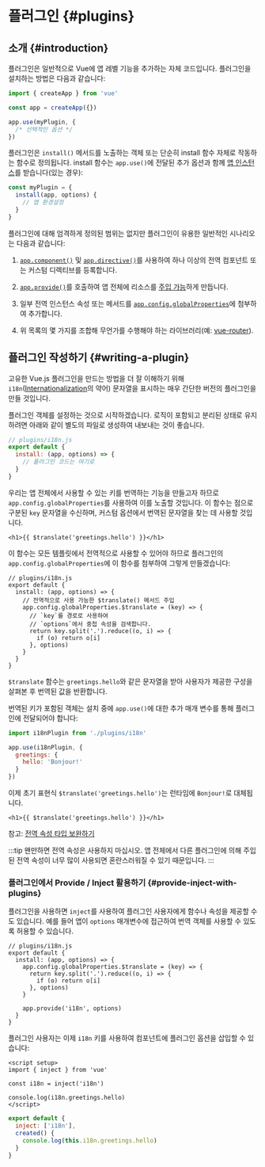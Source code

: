 ﻿# 플러그인 {#plugins}

## 소개 {#introduction}

플러그인은 일반적으로 Vue에 앱 레벨 기능을 추가하는 자체 코드입니다.
플러그인을 설치하는 방법은 다음과 같습니다:

```js
import { createApp } from 'vue'

const app = createApp({})

app.use(myPlugin, {
  /* 선택적인 옵션 */
})
```

플러그인은 `install()` 메서드를 노출하는 객체 또는 단순히 install 함수 자체로 작동하는 함수로 정의됩니다.
install 함수는 `app.use()`에 전달된 추가 옵션과 함께 [앱 인스턴스](/api/application.html)를 받습니다(있는 경우):

```js
const myPlugin = {
  install(app, options) {
    // 앱 환경설정
  }
}
```

플러그인에 대해 엄격하게 정의된 범위는 없지만 플러그인이 유용한 일반적인 시나리오는 다음과 같습니다:

1. [`app.component()`](/api/application.html#app-component) 및 [`app.directive()`](/api/application.html#app-directive)를 사용하여 하나 이상의 전역 컴포넌트 또는 커스텀 디렉티브를 등록합니다.

2. [`app.provide()`](/api/application.html#app-provide)를 호출하여 앱 전체에 리소스를 [주입 가능](/guide/components/provide-inject.html)하게 만듭니다.

3. 일부 전역 인스턴스 속성 또는 메서드를 [`app.config.globalProperties`](/api/application.html#app-config-globalproperties)에 첨부하여 추가합니다.

4. 위 목록의 몇 가지를 조합해 무언가를 수행해야 하는 라이브러리(예: [vue-router](https://github.com/vuejs/vue-router-next)).

## 플러그인 작성하기 {#writing-a-plugin}

고유한 Vue.js 플러그인을 만드는 방법을 더 잘 이해하기 위해 `i18n`([Internationalization](https://en.wikipedia.org/wiki/Internationalization_and_localization)의 약어) 문자열을 표시하는 매우 간단한 버전의 플러그인을 만들 것입니다.

플러그인 객체를 설정하는 것으로 시작하겠습니다.
로직이 포함되고 분리된 상태로 유지하려면 아래와 같이 별도의 파일로 생성하여 내보내는 것이 좋습니다.

```js
// plugins/i18n.js
export default {
  install: (app, options) => {
    // 플러그인 코드는 여기로
  }
}
```

우리는 앱 전체에서 사용할 수 있는 키를 번역하는 기능을 만들고자 하므로 `app.config.globalProperties`를 사용하여 이를 노출할 것입니다.
이 함수는 점으로 구분된 `key` 문자열을 수신하며, 커스텀 옵션에서 번역된 문자열을 찾는 데 사용할 것입니다.

```vue-html
<h1>{{ $translate('greetings.hello') }}</h1>
```

이 함수는 모든 템플릿에서 전역적으로 사용할 수 있어야 하므로 플러그인의 `app.config.globalProperties`에 이 함수를 첨부하여 그렇게 만들겠습니다:


```js{4-11}
// plugins/i18n.js
export default {
  install: (app, options) => {
    // 전역적으로 사용 가능한 $translate() 메서드 주입
    app.config.globalProperties.$translate = (key) => {
      // `key`를 경로로 사용하여
      // `options`에서 중첩 속성을 검색합니다.
      return key.split('.').reduce((o, i) => {
        if (o) return o[i]
      }, options)
    }
  }
}
```

`$translate` 함수는 `greetings.hello`와 같은 문자열을 받아 사용자가 제공한 구성을 살펴본 후 번역된 값을 반환합니다.

번역된 키가 포함된 객체는 설치 중에 `app.use()`에 대한 추가 매개 변수를 통해 플러그인에 전달되어야 합니다:

```js
import i18nPlugin from './plugins/i18n'

app.use(i18nPlugin, {
  greetings: {
    hello: 'Bonjour!'
  }
})
```

이제 초기 표현식 `$translate('greetings.hello')`는 런타임에 `Bonjour!`로 대체됩니다.

```vue-html
<h1>{{ $translate('greetings.hello') }}</h1>
```

참고: [전역 속성 타입 보완하기](/guide/typescript/options-api.html#augmenting-global-properties) <sup class="vt-badge ts" />

:::tip
왠만하면 전역 속성은 사용하지 마십시오.
앱 전체에서 다른 플러그인에 의해 주입된 전역 속성이 너무 많이 사용되면 혼란스러워질 수 있기 때문입니다.
:::

### 플러그인에서 Provide / Inject 활용하기 {#provide-inject-with-plugins}

플러그인을 사용하면 `inject`를 사용하여 플러그인 사용자에게 함수나 속성을 제공할 수도 있습니다.
예를 들어 앱이 `options` 매개변수에 접근하여 번역 객체를 사용할 수 있도록 허용할 수 있습니다.

```js{10}
// plugins/i18n.js
export default {
  install: (app, options) => {
    app.config.globalProperties.$translate = (key) => {
      return key.split('.').reduce((o, i) => {
        if (o) return o[i]
      }, options)
    }

    app.provide('i18n', options)
  }
}
```

플러그인 사용자는 이제 `i18n` 키를 사용하여 컴포넌트에 플러그인 옵션을 삽입할 수 있습니다:

<div class="composition-api">

```vue
<script setup>
import { inject } from 'vue'

const i18n = inject('i18n')

console.log(i18n.greetings.hello)
</script>
```

</div>
<div class="options-api">

```js
export default {
  inject: ['i18n'],
  created() {
    console.log(this.i18n.greetings.hello)
  }
}
```

</div>
